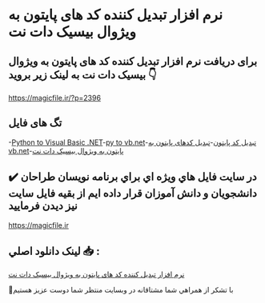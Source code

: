 # نرم افزار تبدیل کننده کد های پایتون به ویژوال بیسیک دات نت

## برای دریافت نرم افزار تبدیل کننده کد های پایتون به ویژوال بیسیک دات نت به لینک زیر بروید 👇

https://magicfile.ir/?p=2396

## تگ های فایل

-[Python to Visual Basic .NET](https://magicfile.ir/product/python-tovisual-basic-net/)-[py to vb.net](https://magicfile.ir/product/python-tovisual-basic-net/)-[تبدیل کد پایتون](https://magicfile.ir/product/python-tovisual-basic-net/)-[تبدیل کدهای پایتون به vb.net](https://magicfile.ir/product/python-tovisual-basic-net/)-[پایتون به ویژوال بیسیک دات نت](https://magicfile.ir/product/python-tovisual-basic-net/)

## ✔️ در سايت فايل هاي ويژه اي براي برنامه نويسان طراحان دانشجويان و دانش آموزان قرار داده ايم از بقيه فايل سايت نيز ديدن فرماييد

https://magicfile.ir


## لينک دانلود اصلي 📥 :

[نرم افزار تبدیل کننده کد های پایتون به ویژوال بیسیک دات نت](https://magicfile.ir/product/python-tovisual-basic-net/) 


🙏با تشکر از همراهي شما مشتاقانه در وبسایت منتظر شما دوست عزیز هستیم


